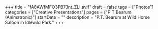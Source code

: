 +++
title = "fA8AWfMFO3PB73nt_ZLI.avif"
draft = false
tags = ["Photos"]
categories = ["Creative Presentations"]
pages = ["P T Bearum (Animatronic)"]
startDate = ""
description = "P.T. Bearum at Wild Horse Saloon in Idlewild Park."
+++
